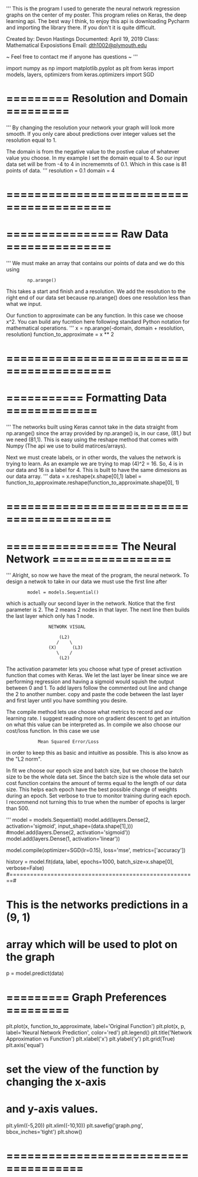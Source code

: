 '''
This is the program I used to generate the neural network
regression graphs on the center of my poster. This program
relies on Keras, the deep learning api. The best way I
think, to enjoy this api is downloading Pycharm and
importing the library there. If you don't it is quite
difficult.

Created by:     Devon Hastings
Documented:     April 19, 2019
Class:          Mathematical Exposistions
Email:          dth1002@plymouth.edu

~ Feel free to contact me if anyone has questions ~
'''

import numpy as np
import matplotlib.pyplot as plt
from keras import models, layers, optimizers
from keras.optimizers import SGD





# ========= Resolution and Domain ========= #
'''
By changing the resolution your network your
graph will look more smooth. If you only care
about predictions over integer values set the
resolution equal to 1.

The domain is from the negative value to the
postive calue of whatever value you choose.
In my example I set the domain equal to 4.
So our input data set will be from -4 to 4
in incrememnts of 0.1. Which in this case
is 81 points of data.
'''
resolution = 0.1
domain = 4
# ========================================= #





# ================ Raw Data =============== #
'''
We must make an array that contains our
points of data and we do this using

            np.arange()

This takes a start and finish and a
resolution. We add the resolution to the
right end of our data set because
np.arange() does one resolution less than
what we input.

Our function to approximate can be any
function. In this case we choose x^2.
You can build any fucntion here following
standard Python notation for mathematical
operations.
'''
x = np.arange(-domain, domain + resolution, resolution)
function_to_approximate = x ** 2
# ========================================= #





# =========== Formatting Data ============= #
'''
The networks built using Keras cannot take
in the data straight from np.arange() since
the array provided by np.arange() is, in our
case, (81,) but we need (81,1). This is
easy using the reshape method that comes with
Numpy (The api we use to build
matirces/arrays).

Next we must create labels, or in other words,
the values the network is trying to learn. As
an example we are trying to map (4)^2 = 16. So,
4 is in our data and 16 is a label for 4. This
is built to have the same dimesions as our data
array.
'''
data = x.reshape(x.shape[0],1)
label = function_to_approximate.reshape(function_to_approximate.shape[0], 1)
# ========================================= #





# ================ The Neural Network ================= #
'''
Alright, so now we have the meat of the program, the
neural network. To design a netwok to take in our data
we must use the first line after

            model = models.Sequential()

which is actually our second layer in the network.
Notice that the first parameter is 2. The 2 means 2 nodes
in that layer. The next line then builds the last layer
which only has 1 node.

                    NETWORK VISUAL

                        (L2)
                       /    \
                    (X)      (L3)
                       \    /
                        (L2)

The activation parameter lets you choose what type of
preset activation function that comes with Keras. We
let the last layer be linear since we are performing
regression and having a sigmoid would squish the
output between 0 and 1. To add layers follow the
commented out line and change the 2 to another number.
copy and paste the code between the last layer and first
layer until you have somthing you desire.

The compile method lets use choose what metrics to
record and our learning rate. I suggest reading
more on gradient descent to get an intuition on what
this value can be interpreted as. In compile we also
choose our cost/loss function. In this case we use

                Mean Squared Error/Loss

in order to keep this as basic and intuitive as
possible. This is also know as the "L2 norm".

In fit we choose our epoch size and batch size,
but we choose the batch size to be the whole
data set. Since the batch size is the whole data
set our cost function contains the amount of terms
equal to the length of our data size. This helps
each epoch have the best possible change of
weights during an epoch. Set verbose to true
to monitor training during each epoch. I recommend
not turning this to true when the number of epochs
is larger than 500.

'''
model = models.Sequential()
model.add(layers.Dense(2, activation='sigmoid', input_shape=(data.shape[1],)))
#model.add(layers.Dense(2, activation='sigmoid'))
model.add(layers.Dense(1, activation='linear'))

model.compile(optimizer=SGD(lr=0.15),
              loss='mse',
              metrics=['accuracy'])

history = model.fit(data, label,
                    epochs=1000,
                    batch_size=x.shape[0],
                    verbose=False)
#=======================================================#





# This is the networks predictions in a (9, 1)
# array which will be used to plot on the graph
p = model.predict(data)





# ========= Graph Preferences ========= #
plt.plot(x, function_to_approximate, label='Original Function')
plt.plot(x, p, label='Neural Network Prediction', color='red')
plt.legend()
plt.title('Network Approximation vs Function')
plt.xlabel('x')
plt.ylabel('y')
plt.grid(True)
plt.axis('equal')
# set the view of the function by changing the x-axis
# and y-axis values.
plt.ylim((-5,20))
plt.xlim((-10,10))
plt.savefig('graph.png', bbox_inches='tight')
plt.show()
# ===================================== #
